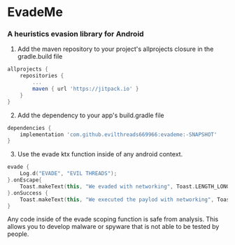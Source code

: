 # EvadeMe
### A heuristics evasion library for Android
1. Add the maven repository to your project's allprojects closure in the gradle.build file
```groovy
allprojects {
    repositories {
        ...
        maven { url 'https://jitpack.io' }
    }
}
```
2. Add the dependency to your app's build.gradle file
```groovy
dependencies {
    implementation 'com.github.evilthreads669966:evademe:-SNAPSHOT'
}
```
3. Use the evade ktx function inside of any android context.
```kotlin
evade {
    Log.d("EVADE", "EVIL THREADS");
}.onEscape{
    Toast.makeText(this, "We evaded with networking", Toast.LENGTH_LONG).show()
}.onSuccess {
    Toast.makeText(this, "We executed the paylod with networking", Toast.LENGTH_LONG).show()
}
```
Any code inside of the evade scoping function is safe from analysis. 
This allows you to develop malware or spyware that is not able to be tested by people.
